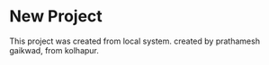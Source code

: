 # New Project

This project was created from local system.
created by prathamesh gaikwad,
from kolhapur.
